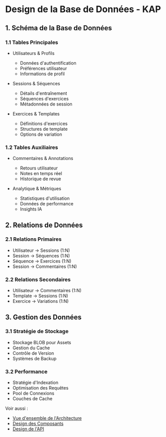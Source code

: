 
# Design de la Base de Données - KAP

## 1. Schéma de la Base de Données

### 1.1 Tables Principales
- Utilisateurs & Profils
  - Données d'authentification
  - Préférences utilisateur
  - Informations de profil

- Sessions & Séquences
  - Détails d'entraînement
  - Séquences d'exercices
  - Métadonnées de session

- Exercices & Templates
  - Définitions d'exercices
  - Structures de template
  - Options de variation

### 1.2 Tables Auxiliaires
- Commentaires & Annotations
  - Retours utilisateur
  - Notes en temps réel
  - Historique de revue

- Analytique & Métriques
  - Statistiques d'utilisation
  - Données de performance
  - Insights IA

## 2. Relations de Données

### 2.1 Relations Primaires
- Utilisateur -> Sessions (1:N)
- Session -> Séquences (1:N)
- Séquence -> Exercices (1:N)
- Session -> Commentaires (1:N)

### 2.2 Relations Secondaires
- Utilisateur -> Commentaires (1:N)
- Template -> Sessions (1:N)
- Exercice -> Variations (1:N)

## 3. Gestion des Données

### 3.1 Stratégie de Stockage
- Stockage BLOB pour Assets
- Gestion du Cache
- Contrôle de Version
- Systèmes de Backup

### 3.2 Performance
- Stratégie d'Indexation
- Optimisation des Requêtes
- Pool de Connexions
- Couches de Cache

Voir aussi :
- [Vue d'ensemble de l'Architecture](./overview.md)
- [Design des Composants](./component-design.md)
- [Design de l'API](./api-design.md)
